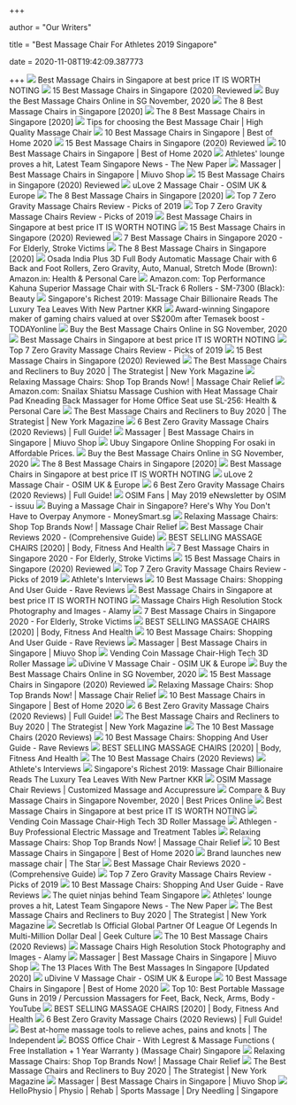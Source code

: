 +++
        
author = "Our Writers"
        
title = "Best Massage Chair For Athletes 2019 Singapore"
        
date = 2020-11-08T19:42:09.387773
        
+++
[ ![](https://www.itisworthnoting.com/wp-content/uploads/2019/09/feature.png)](https://www.itisworthnoting.com/wp-content/uploads/2019/09/feature.png) Best Massage Chairs in Singapore at best price IT IS WORTH NOTING
[ ![](https://www.drumitloud.com/wp-content/uploads/2019/09/Best-Massage-Chair-Singapore.jpg)](https://www.drumitloud.com/wp-content/uploads/2019/09/Best-Massage-Chair-Singapore.jpg) 15 Best Massage Chairs in Singapore (2020) Reviewed
[ ![](https://a.ipricegroup.com/media/Lyn/Massage_Chairs_SG.jpg)](https://a.ipricegroup.com/media/Lyn/Massage_Chairs_SG.jpg) Buy the Best Massage Chairs Online in SG November, 2020
[ ![](https://www.bestinsingapore.co/wp-content/uploads/2020/07/3-min-37.png)](https://www.bestinsingapore.co/wp-content/uploads/2020/07/3-min-37.png) The 8 Best Massage Chairs in Singapore [2020]
[ ![](https://www.bestinsingapore.co/wp-content/uploads/2020/07/4-9.png)](https://www.bestinsingapore.co/wp-content/uploads/2020/07/4-9.png) The 8 Best Massage Chairs in Singapore [2020]
[ ![](https://miuvoshop.com.sg/wp-content/uploads/2019/06/main-black-selector-900X900.jpg)](https://miuvoshop.com.sg/wp-content/uploads/2019/06/main-black-selector-900X900.jpg) Tips for choosing the Best Massage Chair | High Quality Massage Chair
[ ![](https://i2.wp.com/www.theweddingvowsg.com/wp-content/uploads/2020/09/OSIM-uDivine-V-Massage-Chair-Singapore.jpg?resize=960%2C960&ssl=1)](https://i2.wp.com/www.theweddingvowsg.com/wp-content/uploads/2020/09/OSIM-uDivine-V-Massage-Chair-Singapore.jpg?resize=960%2C960&ssl=1) 10 Best Massage Chairs in Singapore | Best of Home 2020
[ ![](https://www.drumitloud.com/wp-content/uploads/2019/03/JIJI-Massage-Chairs-Singapore.jpg)](https://www.drumitloud.com/wp-content/uploads/2019/03/JIJI-Massage-Chairs-Singapore.jpg) 15 Best Massage Chairs in Singapore (2020) Reviewed
[ ![](https://i0.wp.com/www.theweddingvowsg.com/wp-content/uploads/2020/09/Miuvo-MiuDivine-V3-Full-Function-Massage-Chair-Singapore.jpg?resize=600%2C600&ssl=1)](https://i0.wp.com/www.theweddingvowsg.com/wp-content/uploads/2020/09/Miuvo-MiuDivine-V3-Full-Function-Massage-Chair-Singapore.jpg?resize=600%2C600&ssl=1) 10 Best Massage Chairs in Singapore | Best of Home 2020
[ ![](https://www.tnp.sg/sites/default/files/styles/rl680/public/articles/2015/06/04/NP_20150604_JNSUITE04-RVO_889159.jpg?itok=L42xGTae)](https://www.tnp.sg/sites/default/files/styles/rl680/public/articles/2015/06/04/NP_20150604_JNSUITE04-RVO_889159.jpg?itok=L42xGTae) Athletes' lounge proves a hit, Latest Team Singapore News - The New Paper
[ ![](https://miuvoshop.com.sg/wp-content/uploads/2020/01/View-Slanted-4-low-res.png)](https://miuvoshop.com.sg/wp-content/uploads/2020/01/View-Slanted-4-low-res.png) Massager | Best Massage Chairs in Singapore | Miuvo Shop
[ ![](https://www.drumitloud.com/wp-content/uploads/2019/03/Novita-MC9000i-Massage-Chair.jpg)](https://www.drumitloud.com/wp-content/uploads/2019/03/Novita-MC9000i-Massage-Chair.jpg) 15 Best Massage Chairs in Singapore (2020) Reviewed
[ ![](https://osim.co.uk/wp-content/uploads/2019/12/ulove2-massage-chair-product-image-black-sqr_1.jpg)](https://osim.co.uk/wp-content/uploads/2019/12/ulove2-massage-chair-product-image-black-sqr_1.jpg) uLove 2 Massage Chair - OSIM UK & Europe
[ ![](https://www.bestinsingapore.co/wp-content/uploads/2020/07/5-min-36.png)](https://www.bestinsingapore.co/wp-content/uploads/2020/07/5-min-36.png) The 8 Best Massage Chairs in Singapore [2020]
[ ![](https://ws-na.amazon-adsystem.com/widgets/q?_encoding=UTF8&ASIN=B004D0O7U2&Format=_SL250_&ID=AsinImage&MarketPlace=US&ServiceVersion=20070822&WS=1&tag=themassagechairguide-20&language=en_US)](https://ws-na.amazon-adsystem.com/widgets/q?_encoding=UTF8&ASIN=B004D0O7U2&Format=_SL250_&ID=AsinImage&MarketPlace=US&ServiceVersion=20070822&WS=1&tag=themassagechairguide-20&language=en_US) Top 7 Zero Gravity Massage Chairs Review - Picks of 2019
[ ![](https://ws-na.amazon-adsystem.com/widgets/q?_encoding=UTF8&ASIN=B07FYRRZGR&Format=_SL250_&ID=AsinImage&MarketPlace=US&ServiceVersion=20070822&WS=1&tag=themassagechairguide-20&language=en_US)](https://ws-na.amazon-adsystem.com/widgets/q?_encoding=UTF8&ASIN=B07FYRRZGR&Format=_SL250_&ID=AsinImage&MarketPlace=US&ServiceVersion=20070822&WS=1&tag=themassagechairguide-20&language=en_US) Top 7 Zero Gravity Massage Chairs Review - Picks of 2019
[ ![](https://www.itisworthnoting.com/wp-content/uploads/2019/09/2-2.jpg)](https://www.itisworthnoting.com/wp-content/uploads/2019/09/2-2.jpg) Best Massage Chairs in Singapore at best price IT IS WORTH NOTING
[ ![](https://www.drumitloud.com/wp-content/uploads/2019/03/Take-A-Seat-Massage-Chair-MC1000.jpg)](https://www.drumitloud.com/wp-content/uploads/2019/03/Take-A-Seat-Massage-Chair-MC1000.jpg) 15 Best Massage Chairs in Singapore (2020) Reviewed
[ ![](https://cdn1.productnation.co/stg/sites/3/PEPU-PRINCE-YH-360-1-300x300.jpg)](https://cdn1.productnation.co/stg/sites/3/PEPU-PRINCE-YH-360-1-300x300.jpg) 7 Best Massage Chairs in Singapore 2020 - For Elderly, Stroke Victims
[ ![](https://www.bestinsingapore.co/wp-content/uploads/2020/07/Best-Massage-Chairs-in-Singapore-min-1024x576.png)](https://www.bestinsingapore.co/wp-content/uploads/2020/07/Best-Massage-Chairs-in-Singapore-min-1024x576.png) The 8 Best Massage Chairs in Singapore [2020]
[ ![](https://images-na.ssl-images-amazon.com/images/I/51jAzt0dO5L._SX355_.jpg)](https://images-na.ssl-images-amazon.com/images/I/51jAzt0dO5L._SX355_.jpg) Osada India Plus 3D Full Body Automatic Massage Chair with 6 Back and Foot  Rollers, Zero Gravity, Auto, Manual, Stretch Mode (Brown): Amazon.in:  Health & Personal Care
[ ![](https://images-na.ssl-images-amazon.com/images/I/61oLYiPdR9L._SX466_.jpg)](https://images-na.ssl-images-amazon.com/images/I/61oLYiPdR9L._SX466_.jpg) Amazon.com: Top Performance Kahuna Superior Massage Chair with SL-Track 6  Rollers - SM-7300 (Black): Beauty
[ ![](https://thumbor.forbes.com/thumbor/fit-in/1200x0/filters%3Aformat%28jpg%29/https%3A%2F%2Fblogs-images.forbes.com%2Fpamelaambler%2Ffiles%2F2019%2F08%2FJTN_0301.jpg)](https://thumbor.forbes.com/thumbor/fit-in/1200x0/filters%3Aformat%28jpg%29/https%3A%2F%2Fblogs-images.forbes.com%2Fpamelaambler%2Ffiles%2F2019%2F08%2FJTN_0301.jpg) Singapore's Richest 2019: Massage Chair Billionaire Reads The Luxury Tea  Leaves With New Partner KKR
[ ![](https://www.todayonline.com/sites/default/files/styles/new_app_article_detail/public/photos/43_images/secretlab_3.jpg?itok=G6Uu89_8)](https://www.todayonline.com/sites/default/files/styles/new_app_article_detail/public/photos/43_images/secretlab_3.jpg?itok=G6Uu89_8) Award-winning Singapore maker of gaming chairs valued at over S$200m after  Temasek boost - TODAYonline
[ ![](https://p.ipricegroup.com/a8ed1c20f2b75ec8028a5bbd876239c91b45e534_0.jpg)](https://p.ipricegroup.com/a8ed1c20f2b75ec8028a5bbd876239c91b45e534_0.jpg) Buy the Best Massage Chairs Online in SG November, 2020
[ ![](https://www.itisworthnoting.com/wp-content/uploads/2019/09/9-1-1024x1024.jpg)](https://www.itisworthnoting.com/wp-content/uploads/2019/09/9-1-1024x1024.jpg) Best Massage Chairs in Singapore at best price IT IS WORTH NOTING
[ ![](https://themassagechairguide.com/wp-content/uploads/2018/09/Zero-Gravity-Massage-Chair.png)](https://themassagechairguide.com/wp-content/uploads/2018/09/Zero-Gravity-Massage-Chair.png) Top 7 Zero Gravity Massage Chairs Review - Picks of 2019
[ ![](https://www.drumitloud.com/wp-content/uploads/2019/03/OSIM-uInfinity-Luxe.jpg)](https://www.drumitloud.com/wp-content/uploads/2019/03/OSIM-uInfinity-Luxe.jpg) 15 Best Massage Chairs in Singapore (2020) Reviewed
[ ![](https://pyxis.nymag.com/v1/imgs/326/cc3/19065683e4619fb7fb60ccff8c2a1e64a7.2x.rsquare.w600.jpg)](https://pyxis.nymag.com/v1/imgs/326/cc3/19065683e4619fb7fb60ccff8c2a1e64a7.2x.rsquare.w600.jpg) The Best Massage Chairs and Recliners to Buy 2020 | The Strategist | New  York Magazine
[ ![](https://280337.smushcdn.com/1797804/wp-content/uploads/2019/10/kumo-1-4-400x400.jpg?lossy=0&strip=1&webp=1)](https://280337.smushcdn.com/1797804/wp-content/uploads/2019/10/kumo-1-4-400x400.jpg?lossy=0&strip=1&webp=1) Relaxing Massage Chairs: Shop Top Brands Now! | Massage Chair Relief
[ ![](https://images-na.ssl-images-amazon.com/images/I/81eZt3anwAL._AC_SY450_.jpg)](https://images-na.ssl-images-amazon.com/images/I/81eZt3anwAL._AC_SY450_.jpg) Amazon.com: Snailax Shiatsu Massage Cushion with Heat Massage Chair Pad  Kneading Back Massager for Home Office Seat use SL-256: Health & Personal  Care
[ ![](https://pyxis.nymag.com/v1/imgs/cfd/270/bcf89bdc000d032ec50f409f187384aa2c.rsquare.w600.jpg)](https://pyxis.nymag.com/v1/imgs/cfd/270/bcf89bdc000d032ec50f409f187384aa2c.rsquare.w600.jpg) The Best Massage Chairs and Recliners to Buy 2020 | The Strategist | New  York Magazine
[ ![](https://www.massageprodigy.com/wp-content/uploads/2019/12/4000T.jpg)](https://www.massageprodigy.com/wp-content/uploads/2019/12/4000T.jpg) 6 Best Zero Gravity Massage Chairs (2020 Reviews) | Full Guide!
[ ![](https://miuvoshop.com.sg/wp-content/uploads/2019/06/category-1.jpg)](https://miuvoshop.com.sg/wp-content/uploads/2019/06/category-1.jpg) Massager | Best Massage Chairs in Singapore | Miuvo Shop
[ ![](https://www.ubuy.com.sg/productimg/?image=aHR0cHM6Ly9pbWFnZXMtbmEuc3NsLWltYWdlcy1hbWF6b24uY29tL2ltYWdlcy9JLzcxbEpvNGJBbVVMLl9TUzQwMF8uanBn.jpg)](https://www.ubuy.com.sg/productimg/?image=aHR0cHM6Ly9pbWFnZXMtbmEuc3NsLWltYWdlcy1hbWF6b24uY29tL2ltYWdlcy9JLzcxbEpvNGJBbVVMLl9TUzQwMF8uanBn.jpg) Ubuy Singapore Online Shopping For osaki in Affordable Prices.
[ ![](https://p.ipricegroup.com/uploaded_773aa0641b4acfa961a08d4e8c962732.jpg)](https://p.ipricegroup.com/uploaded_773aa0641b4acfa961a08d4e8c962732.jpg) Buy the Best Massage Chairs Online in SG November, 2020
[ ![](https://www.bestinsingapore.co/wp-content/uploads/2020/07/2-min-35.png)](https://www.bestinsingapore.co/wp-content/uploads/2020/07/2-min-35.png) The 8 Best Massage Chairs in Singapore [2020]
[ ![](https://www.itisworthnoting.com/wp-content/uploads/2019/09/8-2.jpg)](https://www.itisworthnoting.com/wp-content/uploads/2019/09/8-2.jpg) Best Massage Chairs in Singapore at best price IT IS WORTH NOTING
[ ![](https://osim.co.uk/wp-content/uploads/2019/12/ulove-2-massage-chair-1st-class-ruby-andy-m.jpg)](https://osim.co.uk/wp-content/uploads/2019/12/ulove-2-massage-chair-1st-class-ruby-andy-m.jpg) uLove 2 Massage Chair - OSIM UK & Europe
[ ![](https://www.massageprodigy.com/wp-content/uploads/2020/01/SuperNovo.jpg)](https://www.massageprodigy.com/wp-content/uploads/2020/01/SuperNovo.jpg) 6 Best Zero Gravity Massage Chairs (2020 Reviews) | Full Guide!
[ ![](https://image.isu.pub/190509022218-179306bc6d76ca11df07d83b195a57f1/jpg/page_1.jpg)](https://image.isu.pub/190509022218-179306bc6d76ca11df07d83b195a57f1/jpg/page_1.jpg) OSIM Fans | May 2019 eNewsletter by OSIM - issuu
[ ![](https://blog-cdn.moneysmart.sg/wp-content/uploads/2018/10/miuvo-massage-chair-header-768x349.png)](https://blog-cdn.moneysmart.sg/wp-content/uploads/2018/10/miuvo-massage-chair-header-768x349.png) Buying a Massage Chair in Singapore? Here's Why You Don't Have to Overpay  Anymore - MoneySmart.sg
[ ![](https://280337.smushcdn.com/1797804/wp-content/uploads/2019/09/Smart-Chair-X3-1-400x400.jpg?lossy=0&strip=1&webp=1)](https://280337.smushcdn.com/1797804/wp-content/uploads/2019/09/Smart-Chair-X3-1-400x400.jpg?lossy=0&strip=1&webp=1) Relaxing Massage Chairs: Shop Top Brands Now! | Massage Chair Relief
[ ![](https://cdn.shortpixel.ai/client/q_glossy,ret_img,w_695,h_450/https://www.massagechairland.com/wp-content/uploads/2014/08/best-massage-chair-1024x663.jpg)](https://cdn.shortpixel.ai/client/q_glossy,ret_img,w_695,h_450/https://www.massagechairland.com/wp-content/uploads/2014/08/best-massage-chair-1024x663.jpg) Best Massage Chair Reviews 2020 - (Comprehensive Guide)
[ ![](http://bodyfitnessandhealth.com/wp-content/uploads/2019/10/81XbYPzoaLL._SL1500_-300x300.jpg)](http://bodyfitnessandhealth.com/wp-content/uploads/2019/10/81XbYPzoaLL._SL1500_-300x300.jpg) BEST SELLING MASSAGE CHAIRS [2020] | Body, Fitness And Health
[ ![](https://cdn1.productnation.co/stg/sites/3/3D-Eternal-300x300.jpg)](https://cdn1.productnation.co/stg/sites/3/3D-Eternal-300x300.jpg) 7 Best Massage Chairs in Singapore 2020 - For Elderly, Stroke Victims
[ ![](https://www.drumitloud.com/wp-content/uploads/2019/03/AIBI-Vita-Massage-Chair.jpg)](https://www.drumitloud.com/wp-content/uploads/2019/03/AIBI-Vita-Massage-Chair.jpg) 15 Best Massage Chairs in Singapore (2020) Reviewed
[ ![](https://ws-na.amazon-adsystem.com/widgets/q?_encoding=UTF8&ASIN=B07L7HDK6F&Format=_SL250_&ID=AsinImage&MarketPlace=US&ServiceVersion=20070822&WS=1&tag=themassagechairguide-20&language=en_US)](https://ws-na.amazon-adsystem.com/widgets/q?_encoding=UTF8&ASIN=B07L7HDK6F&Format=_SL250_&ID=AsinImage&MarketPlace=US&ServiceVersion=20070822&WS=1&tag=themassagechairguide-20&language=en_US) Top 7 Zero Gravity Massage Chairs Review - Picks of 2019
[ ![](https://sg.osim.com/media/wysiwyg/JN18-00039_OSIM-Sundown_1080x1080px_1.jpg)](https://sg.osim.com/media/wysiwyg/JN18-00039_OSIM-Sundown_1080x1080px_1.jpg) Athlete's Interviews
[ ![](https://www.ravereviews.org/wp-content/uploads/2020/06/RAVE-Review-MassageChair-1-InstaShiatsu-.png)](https://www.ravereviews.org/wp-content/uploads/2020/06/RAVE-Review-MassageChair-1-InstaShiatsu-.png) 10 Best Massage Chairs: Shopping And User Guide - Rave Reviews
[ ![](https://www.itisworthnoting.com/wp-content/uploads/2019/09/4-2.jpg)](https://www.itisworthnoting.com/wp-content/uploads/2019/09/4-2.jpg) Best Massage Chairs in Singapore at best price IT IS WORTH NOTING
[ ![](https://c8.alamy.com/comp/JH27W5/singapore-changi-airport-massage-chairs-JH27W5.jpg)](https://c8.alamy.com/comp/JH27W5/singapore-changi-airport-massage-chairs-JH27W5.jpg) Massage Chairs High Resolution Stock Photography and Images - Alamy
[ ![](https://cdn1.productnation.co/stg/sites/3/MC2000-300x300.jpg)](https://cdn1.productnation.co/stg/sites/3/MC2000-300x300.jpg) 7 Best Massage Chairs in Singapore 2020 - For Elderly, Stroke Victims
[ ![](http://bodyfitnessandhealth.com/wp-content/uploads/2019/10/41m2w8fU3bL._AC_SY400_-300x282.jpg)](http://bodyfitnessandhealth.com/wp-content/uploads/2019/10/41m2w8fU3bL._AC_SY400_-300x282.jpg) BEST SELLING MASSAGE CHAIRS [2020] | Body, Fitness And Health
[ ![](https://www.ravereviews.org/wp-content/uploads/2020/06/RAVE-Review-MassageChair-2-LuracoiRobotics7-.png)](https://www.ravereviews.org/wp-content/uploads/2020/06/RAVE-Review-MassageChair-2-LuracoiRobotics7-.png) 10 Best Massage Chairs: Shopping And User Guide - Rave Reviews
[ ![](https://miuvoshop.com.sg/wp-content/uploads/2019/06/Miu-V3-Reclined-300x300.jpg)](https://miuvoshop.com.sg/wp-content/uploads/2019/06/Miu-V3-Reclined-300x300.jpg) Massager | Best Massage Chairs in Singapore | Miuvo Shop
[ ![](https://cdn.shopify.com/s/files/1/0131/2794/2202/products/3388733_CM-03A_300x300.jpeg?v=1555618491)](https://cdn.shopify.com/s/files/1/0131/2794/2202/products/3388733_CM-03A_300x300.jpeg?v=1555618491) Vending Coin Massage Chair-High Tech 3D Roller Massage
[ ![](https://osim.co.uk/wp-content/uploads/2019/12/udivine-v-massage-chair-showcase-3-191001-m.jpg)](https://osim.co.uk/wp-content/uploads/2019/12/udivine-v-massage-chair-showcase-3-191001-m.jpg) uDivine V Massage Chair - OSIM UK & Europe
[ ![](https://p.ipricegroup.com/9f4f64bf2f45fbce4fbfd21fa75d357e673e78fb_0.jpg)](https://p.ipricegroup.com/9f4f64bf2f45fbce4fbfd21fa75d357e673e78fb_0.jpg) Buy the Best Massage Chairs Online in SG November, 2020
[ ![](https://www.drumitloud.com/wp-content/uploads/2019/06/Miuvo-KneadMaster-Advance-Neck-and-Back-Massager.jpg)](https://www.drumitloud.com/wp-content/uploads/2019/06/Miuvo-KneadMaster-Advance-Neck-and-Back-Massager.jpg) 15 Best Massage Chairs in Singapore (2020) Reviewed
[ ![](https://280337.smushcdn.com/1797804/wp-content/uploads/2019/10/Novo-XT2-1-4-400x400.jpg?lossy=0&strip=1&webp=1)](https://280337.smushcdn.com/1797804/wp-content/uploads/2019/10/Novo-XT2-1-4-400x400.jpg?lossy=0&strip=1&webp=1) Relaxing Massage Chairs: Shop Top Brands Now! | Massage Chair Relief
[ ![](https://i2.wp.com/www.theweddingvowsg.com/wp-content/uploads/2020/09/OSIM-uDivine-Mini-Massage-Sofa.jpg?resize=960%2C960&ssl=1)](https://i2.wp.com/www.theweddingvowsg.com/wp-content/uploads/2020/09/OSIM-uDivine-Mini-Massage-Sofa.jpg?resize=960%2C960&ssl=1) 10 Best Massage Chairs in Singapore | Best of Home 2020
[ ![](https://www.massageprodigy.com/wp-content/uploads/2019/12/i7-PLUS.jpg)](https://www.massageprodigy.com/wp-content/uploads/2019/12/i7-PLUS.jpg) 6 Best Zero Gravity Massage Chairs (2020 Reviews) | Full Guide!
[ ![](https://pyxis.nymag.com/v1/imgs/037/e64/88bcbe6e6bd4cf4f810fcd2eb31e89c047-houzz-massage-chair.2x.rsquare.w600.jpg)](https://pyxis.nymag.com/v1/imgs/037/e64/88bcbe6e6bd4cf4f810fcd2eb31e89c047-houzz-massage-chair.2x.rsquare.w600.jpg) The Best Massage Chairs and Recliners to Buy 2020 | The Strategist | New  York Magazine
[ ![](https://completehomespa.com/wp-content/uploads/2020/01/best-massage-chairs.jpg)](https://completehomespa.com/wp-content/uploads/2020/01/best-massage-chairs.jpg) The 10 Best Massage Chairs (2020 Reviews)
[ ![](https://www.ravereviews.org/wp-content/uploads/2018/12/RAVE-5-MassageChairs-Ideal.jpg)](https://www.ravereviews.org/wp-content/uploads/2018/12/RAVE-5-MassageChairs-Ideal.jpg) 10 Best Massage Chairs: Shopping And User Guide - Rave Reviews
[ ![](http://bodyfitnessandhealth.com/wp-content/uploads/2019/10/41e8MJEiGL._AC_SY400_-300x286.jpg)](http://bodyfitnessandhealth.com/wp-content/uploads/2019/10/41e8MJEiGL._AC_SY400_-300x286.jpg) BEST SELLING MASSAGE CHAIRS [2020] | Body, Fitness And Health
[ ![](https://completehomespa.com/wp-content/uploads/2016/05/Osaki-OS-4000-454x500.jpg)](https://completehomespa.com/wp-content/uploads/2016/05/Osaki-OS-4000-454x500.jpg) The 10 Best Massage Chairs (2020 Reviews)
[ ![](https://sg.osim.com/media/wysiwyg/sundownmarathon/JN18-00038-Sundown_Marathon_2018-Article_7.jpg)](https://sg.osim.com/media/wysiwyg/sundownmarathon/JN18-00038-Sundown_Marathon_2018-Article_7.jpg) Athlete's Interviews
[ ![](https://thumbor.forbes.com/thumbor/711x474/https://blogs-images.forbes.com/pamelaambler/files/2019/08/bwdOJwuD-1200x800.jpg?width=960)](https://thumbor.forbes.com/thumbor/711x474/https://blogs-images.forbes.com/pamelaambler/files/2019/08/bwdOJwuD-1200x800.jpg?width=960) Singapore's Richest 2019: Massage Chair Billionaire Reads The Luxury Tea  Leaves With New Partner KKR
[ ![](https://bestmattress.reviews/wp-content/uploads/2018/07/OSIM-Massage-Chair-Reviews-1.jpg)](https://bestmattress.reviews/wp-content/uploads/2018/07/OSIM-Massage-Chair-Reviews-1.jpg) OSIM Massage Chair Reviews | Customized Massage and Accupressure
[ ![](https://a.ipricegroup.com/media/Joel/massage.jpg)](https://a.ipricegroup.com/media/Joel/massage.jpg) Compare & Buy Massage Chairs in Singapore November, 2020 | Best Prices  Online
[ ![](https://www.itisworthnoting.com/wp-content/uploads/2019/09/7-1.jpg)](https://www.itisworthnoting.com/wp-content/uploads/2019/09/7-1.jpg) Best Massage Chairs in Singapore at best price IT IS WORTH NOTING
[ ![](https://sc01.alicdn.com/kf/HTB104qYOVXXXXciaXXXq6xXFXXXT/200803662/HTB104qYOVXXXXciaXXXq6xXFXXXT.jpg_.webp)](https://sc01.alicdn.com/kf/HTB104qYOVXXXXciaXXXq6xXFXXXT/200803662/HTB104qYOVXXXXciaXXXq6xXFXXXT.jpg_.webp) Vending Coin Massage Chair-High Tech 3D Roller Massage
[ ![](https://www.athlegen.com.au/_assets/images/product_images/main_hero/prolift/Treatment_X/grid_Treatment_X.jpg)](https://www.athlegen.com.au/_assets/images/product_images/main_hero/prolift/Treatment_X/grid_Treatment_X.jpg) Athlegen - Buy Professional Electric Massage and Treatment Tables
[ ![](https://280337.smushcdn.com/1797804/wp-content/uploads/2019/10/OGAWA-AI-1-4-400x400.jpg?lossy=0&strip=1&webp=1)](https://280337.smushcdn.com/1797804/wp-content/uploads/2019/10/OGAWA-AI-1-4-400x400.jpg?lossy=0&strip=1&webp=1) Relaxing Massage Chairs: Shop Top Brands Now! | Massage Chair Relief
[ ![](https://i1.wp.com/www.theweddingvowsg.com/wp-content/uploads/2020/09/OSIM-DIY-Massage-Chair-Singapore.jpg?resize=960%2C425&ssl=1)](https://i1.wp.com/www.theweddingvowsg.com/wp-content/uploads/2020/09/OSIM-DIY-Massage-Chair-Singapore.jpg?resize=960%2C425&ssl=1) 10 Best Massage Chairs in Singapore | Best of Home 2020
[ ![](https://apicms.thestar.com.my/uploads/images/2019/10/30/356171.jpg)](https://apicms.thestar.com.my/uploads/images/2019/10/30/356171.jpg) Brand launches new massage chair | The Star
[ ![](https://www.massagechairland.com/wp-content/uploads/2014/08/top-rated-massage-chairs.jpg)](https://www.massagechairland.com/wp-content/uploads/2014/08/top-rated-massage-chairs.jpg) Best Massage Chair Reviews 2020 - (Comprehensive Guide)
[ ![](https://ws-na.amazon-adsystem.com/widgets/q?_encoding=UTF8&ASIN=B0195NEKLW&Format=_SL250_&ID=AsinImage&MarketPlace=US&ServiceVersion=20070822&WS=1&tag=themassagechairguide-20&language=en_US)](https://ws-na.amazon-adsystem.com/widgets/q?_encoding=UTF8&ASIN=B0195NEKLW&Format=_SL250_&ID=AsinImage&MarketPlace=US&ServiceVersion=20070822&WS=1&tag=themassagechairguide-20&language=en_US) Top 7 Zero Gravity Massage Chairs Review - Picks of 2019
[ ![](https://www.ravereviews.org/wp-content/uploads/2020/06/RAVE-Review-MassageChair-3-EC201FullBody.png)](https://www.ravereviews.org/wp-content/uploads/2020/06/RAVE-Review-MassageChair-3-EC201FullBody.png) 10 Best Massage Chairs: Shopping And User Guide - Rave Reviews
[ ![](https://www.singaporeolympics.com/wp-content/uploads/2019/11/Airport-lounge-1.jpg)](https://www.singaporeolympics.com/wp-content/uploads/2019/11/Airport-lounge-1.jpg) The quiet ninjas behind Team Singapore
[ ![](https://www.tnp.sg/sites/default/files/styles/rl680/public/articles/2015/06/04/NP_20150604_JNSUITE04-AV5_888853.jpg?itok=C4nYnSi5)](https://www.tnp.sg/sites/default/files/styles/rl680/public/articles/2015/06/04/NP_20150604_JNSUITE04-AV5_888853.jpg?itok=C4nYnSi5) Athletes' lounge proves a hit, Latest Team Singapore News - The New Paper
[ ![](https://pyxis.nymag.com/v1/imgs/11d/826/f65829e6b50cad884cee20ed1a9bb1e65b-kahuna-massage-chair.rsquare.w600.jpg)](https://pyxis.nymag.com/v1/imgs/11d/826/f65829e6b50cad884cee20ed1a9bb1e65b-kahuna-massage-chair.rsquare.w600.jpg) The Best Massage Chairs and Recliners to Buy 2020 | The Strategist | New  York Magazine
[ ![](https://geekculture.co/wp-content/uploads/2019/01/secretlab-2018-chairs.jpg)](https://geekculture.co/wp-content/uploads/2019/01/secretlab-2018-chairs.jpg) Secretlab Is Official Global Partner Of League Of Legends In Multi-Million  Dollar Deal | Geek Culture
[ ![](https://m.media-amazon.com/images/I/41XwgadCwPL.jpg)](https://m.media-amazon.com/images/I/41XwgadCwPL.jpg) The 10 Best Massage Chairs (2020 Reviews)
[ ![](https://c8.alamy.com/comp/2CKE157/men-sit-on-massage-chairs-in-a-shop-at-the-chinese-dragon-mall-in-dubai-may-3-2010-reutersjamal-saidifile-photo-global-business-week-ahead-package-search-business-week-ahead-may-2-for-all-images-2CKE157.jpg)](https://c8.alamy.com/comp/2CKE157/men-sit-on-massage-chairs-in-a-shop-at-the-chinese-dragon-mall-in-dubai-may-3-2010-reutersjamal-saidifile-photo-global-business-week-ahead-package-search-business-week-ahead-may-2-for-all-images-2CKE157.jpg) Massage Chairs High Resolution Stock Photography and Images - Alamy
[ ![](https://miuvoshop.com.sg/wp-content/uploads/2019/06/featured-3.jpg)](https://miuvoshop.com.sg/wp-content/uploads/2019/06/featured-3.jpg) Massager | Best Massage Chairs in Singapore | Miuvo Shop
[ ![](https://www.bestinsingapore.co/wp-content/uploads/2019/09/Massages-1024x576.png)](https://www.bestinsingapore.co/wp-content/uploads/2019/09/Massages-1024x576.png) The 13 Places With The Best Massages In Singapore [Updated 2020]
[ ![](https://osim.co.uk/wp-content/uploads/2019/12/udivine-v-massage-chair-showcase-5-191001-m.jpg)](https://osim.co.uk/wp-content/uploads/2019/12/udivine-v-massage-chair-showcase-5-191001-m.jpg) uDivine V Massage Chair - OSIM UK & Europe
[ ![](https://i1.wp.com/www.theweddingvowsg.com/wp-content/uploads/2020/09/10-Best-Massage-Chairs-in-Singapore-1.jpg?fit=1000%2C469&ssl=1)](https://i1.wp.com/www.theweddingvowsg.com/wp-content/uploads/2020/09/10-Best-Massage-Chairs-in-Singapore-1.jpg?fit=1000%2C469&ssl=1) 10 Best Massage Chairs in Singapore | Best of Home 2020
[ ![](https://i.ytimg.com/vi/SXVMIhU7Gzg/maxresdefault.jpg)](https://i.ytimg.com/vi/SXVMIhU7Gzg/maxresdefault.jpg) Top 10: Best Portable Massage Guns in 2019 / Percussion Massagers for Feet,  Back, Neck, Arms, Body - YouTube
[ ![](http://bodyfitnessandhealth.com/wp-content/uploads/2019/10/41JlMw3VRkL._AC_SY400_-300x294.jpg)](http://bodyfitnessandhealth.com/wp-content/uploads/2019/10/41JlMw3VRkL._AC_SY400_-300x294.jpg) BEST SELLING MASSAGE CHAIRS [2020] | Body, Fitness And Health
[ ![](https://www.massageprodigy.com/wp-content/uploads/2020/01/RealRelax.jpg)](https://www.massageprodigy.com/wp-content/uploads/2020/01/RealRelax.jpg) 6 Best Zero Gravity Massage Chairs (2020 Reviews) | Full Guide!
[ ![](https://static.independent.co.uk/s3fs-public/thumbnails/image/2020/04/23/11/best-self-massage-tools-indybest.jpg)](https://static.independent.co.uk/s3fs-public/thumbnails/image/2020/04/23/11/best-self-massage-tools-indybest.jpg) Best at-home massage tools to relieve aches, pains and knots | The  Independent
[ ![](https://sg-live-02.slatic.net/original/d514e57642f2901d47766dda3ec060a7.jpg)](https://sg-live-02.slatic.net/original/d514e57642f2901d47766dda3ec060a7.jpg) BOSS Office Chair - With Legrest & Massage Functions ( Free Installation +  1 Year Warranty ) (Massage Chair) Singapore
[ ![](https://280337.smushcdn.com/1797804/wp-content/uploads/2019/10/super-nova-1-400x400.jpg?lossy=0&strip=1&webp=1)](https://280337.smushcdn.com/1797804/wp-content/uploads/2019/10/super-nova-1-400x400.jpg?lossy=0&strip=1&webp=1) Relaxing Massage Chairs: Shop Top Brands Now! | Massage Chair Relief
[ ![](https://pyxis.nymag.com/v1/imgs/0f9/adf/c15cf7d556831060080bf39df4884aafbe-amazon-massage-chair.rsquare.w600.jpg)](https://pyxis.nymag.com/v1/imgs/0f9/adf/c15cf7d556831060080bf39df4884aafbe-amazon-massage-chair.rsquare.w600.jpg) The Best Massage Chairs and Recliners to Buy 2020 | The Strategist | New  York Magazine
[ ![](https://miuvoshop.com.sg/wp-content/uploads/2020/05/MiuDelight-Mini-Massage-Chair-thumbnail-brown-e1588769166909-300x300.jpg)](https://miuvoshop.com.sg/wp-content/uploads/2020/05/MiuDelight-Mini-Massage-Chair-thumbnail-brown-e1588769166909-300x300.jpg) Massager | Best Massage Chairs in Singapore | Miuvo Shop
[ ![](https://hellophysio.sg/wp-content/uploads/2019/04/top-left-Black-Hello-.png)](https://hellophysio.sg/wp-content/uploads/2019/04/top-left-Black-Hello-.png) HelloPhysio | Physio | Rehab | Sports Massage | Dry Needling | Singapore
